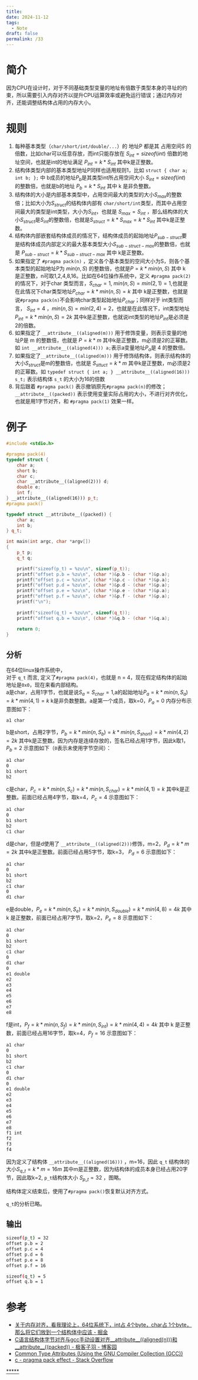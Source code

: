 ```yaml
---
title: 
date: 2024-11-12
tags:
  - Note
draft: false
permalink: /33
---
```

# 简介

因为CPU在设计时，对于不同基础类型变量的地址有倍数于类型本身的寻址的约束，所以需要引入内存对齐以提升CPU运算效率或避免运行错误；通过内存对齐，还能调整结构体占用的内存大小。

# 规则

1. 每种基本类型（`char/short/int/double/...`）的 地址P 都是其 占用空间S 的倍数，比如char可以任意存放，而int只能存放在 $S_{int} = sizeof(int)$ 倍数的地址空间，也就是int的地址满足 $P_{int} = k * S_{int}$ 其中k是正整数。
2. 结构体类型内部的基本类型地址P同样也适用规则1，比如 `struct { char a; int b; };` 中 b成员的地址$P_b$是其类型int所占用空间大小 $S_{int} = sizeof(int)$ 的整数倍，也就是b的地址 $P_b = k * S_{int}$ 其中 k 是非负整数。
3. 结构体的大小是内部基本类型中，占用空间最大的类型的大小$S_{max}$的整数倍；比如大小为$S_{struct}$的结构体内部有 `char/short/int`类型，而其中占用空间最大的类型是int类型，大小为$S_{int}$，也就是 $S_{max} = S_{int}$ ，那么结构体的大小$S_{struct}$是$S_{int}$的整数倍，也就是$S_{struct} = k * S_{max} = k * S_{int}$ 其中k是正整数。
4. 结构体内部嵌套结构体成员的情况下，结构体成员的起始地址$P_{sub-struct}$要是结构体成员内部定义的最大基本类型大小$S_{sub-struct-max}$的整数倍，也就是 $P_{sub-struct} = k * S_{sub-struct-max}$ 其中 k是正整数。
5. 如果指定了 `#pragma pack(n)` ，定义各个基本类型的空间大小为S，则各个基本类型的起始地址P为 $min(n, S)$ 的整数倍，也就是$P = k *min(n, S)$ 其中 k 是正整数，n可取1,2,4,8,16。比如在64位操作系统中，定义 `#pragma pack(2)` 的情况下，对于char 类型而言，$S_{char}=1$, $min(n, S) = min(2, 1) = 1$,也就是在此情况下char类型地址$P_{char} = k * min(n, S) = k$ 其中 k是正整数，也就是说`#pragma pack(n)`不会影响char类型起始地址$P_{char}$；同样对于 int类型而言， $S_{int} = 4$ ，$min(n, S) = min(2, 4) = 2$，也就是在此情况下，int类型地址$P_{int} = k * min(n, S) = 2k$ 其中k是正整数，也就说int类型的地址$P_{int}$是必须是2的倍数。
6. 如果指定了 `__attribute__((aligned(m)))` 用于修饰变量，则表示变量的地址P是 m 的整数倍，也就是 $P=k*m$ 其中k是正整数，m必须是2的正幂数。如 `int __attribute__((aligned(4))) a;`表示a变量地址$P_a$是 4 的整数倍。 
7. 如果指定了`__attribute__((aligned(m)))` 用于修饰结构体，则表示结构体的大小$S_{struct}$是m的整数倍，也就是 $S_{sttuct} = k * m$ 其中k是正整数，m必须是2的正幂数。如 `typedef struct { int a; } __attribute__((aligned(16))) s_t;` 表示结构体 `s_t` 的大小为16的倍数
8. 背后跟着 `#pragma pack()` 表示撤销原先`#pragma pack(n)`的修改；`__attribute__((packed))` 表示使用变量实际占用的大小，不进行对齐优化，也就是用1字节对齐，和 `#pragma pack(1)` 效果一样。


# 例子

```cpp
#include <stdio.h>

#pragma pack(4)
typedef struct {
	char a;
	short b;
	char c;
	char __attribute__((aligned(2))) d;
	double e;
	int f;
} __attribute__((aligned(16))) p_t;
#pragma pack()

typedef struct __attribute__((packed)) {
	char a;
	int b;
} q_t;

int main(int argc, char *argv[])
{
	p_t p;
	q_t q;

	printf("sizeof(p_t) = %zu\n", sizeof(p_t));
	printf("offset p.b = %zu\n", (char *)&p.b - (char *)&p.a);
	printf("offset p.c = %zu\n", (char *)&p.c - (char *)&p.a);
	printf("offset p.d = %zu\n", (char *)&p.d - (char *)&p.a);
	printf("offset p.e = %zu\n", (char *)&p.e - (char *)&p.a);
	printf("offset p.f = %zu\n", (char *)&p.f - (char *)&p.a);
	printf("\n");
	
	printf("sizeof(q_t) = %zu\n", sizeof(q_t));
	printf("offset q.b = %zu\n", (char *)&q.b - (char *)&q.a);
	
	return 0;
}
```

## 分析

在64位linux操作系统中，  
对于 `q_t` 而言, 定义了`#pragma pack(4)`，也就是 n = 4，现在假定结构体的起始地址是`0x0`，现在来看内部结构。  
a是char，占用1字节，也就是说$S_a=S_{char}=1$,a的起始地址$P_a = k * min(n, S_a) = k * min(4, 1) = k$ k是非负数整数。a是第一个成员，取k=0，$P_a = 0$ 内存分布示意图如下：  
```bash
a1 char
```
b是short，占用2字节，$P_b=k*min(n, S_b)=k*min(n, S_{short})=k*min(4,2) = 2k$ 其中k是正整数。因为内存是连续存放的，签名已经占用1字节，因此k取1，$P_b = 2$ 示意图如下（`0`表示未使用字节空间）：
```bash
a1 char
0
b1 short
b2
```
c是char，$P_c=k*min(n, S_c)=k*min(n, S_{char})=k*min(4,1) = k$ 其中k是正整数。前面已经占用4字节，取k=4，$P_c = 4$ 示意图如下：  
```bash
a1 char
0
b1 short
b2
c1 char
```
d是char，但是d使用了 `__attribute__((aligned(2)))`修饰，m=2，$P_d=k*m= 2k$ 其中k是正整数。前面已经占用5字节，取k=3， $P_d=6$ 示意图如下：  
```bash
a1 char
0
b1 short
b2
c1 char
0
d1 char
```
e是double，$P_e=k*min(n, S_e)=k*min(n, S_{double})=k*min(4,8) = 4k$ 其中 k 是正整数，前面已经占用7字节，取k=2，$P_e = 8$ 示意图如下：  
```bash
a1 char
0
b1 short
b2
c1 char
0
d1 char
0
e1 double
e2
e3
e4
e5
e6
e7
e8
```
f是int，$P_f=k*min(n, S_f)=k*min(n, S_{int})=k*min(4,4) = 4k$ 其中 k 是正整数，前面已经占用16字节，取k=4，$P_f = 16$ 示意图如下： 
```bash
a1 char
0
b1 short
b2
c1 char
0
d1 char
0
e1 double
e2
e3
e4
e5
e6
e7
e8
f1 int
f2
f3
f4
```

因为定义了结构体 `__attribute__((aligned(16)))` ，m=16，因此 `q_t` 结构体的大小$S_{q\_t}=k*m=16m$ 其中m是正整数，因为结构体的成员本身已经占用20字节，因此取k=2, `p_t`结构体大小 $S_{p\_t}=32$  ，图略。  

结构体定义结束后，使用了`#pragma pack()`恢复默认对齐方式。  


`q_t`的分析已略。

## 输出

```bash
sizeof(p_t) = 32
offset p.b = 2
offset p.c = 4
offset p.d = 6
offset p.e = 8
offset p.f = 16

sizeof(q_t) = 5
offset q.b = 1 
```


# 参考

- [关于内存对齐，看我理论上，64位系统下，int占 4个byte，char占 1个byte，那么将它们放到一个结构体中应该 - 掘金](https://juejin.cn/post/6870162226032934926#heading-4)
- [C语言结构体字节对齐与gcc手动设置对齐__attribute__((aligned(n)))和__attribute__((packed)) - 极客子羽 - 博客园](https://www.cnblogs.com/kendoziyu/p/16551501.html)
- [Common Type Attributes (Using the GNU Compiler Collection (GCC))](https://gcc.gnu.org/onlinedocs/gcc/Common-Type-Attributes.html)
- [c - pragma pack effect - Stack Overflow](https://stackoverflow.com/questions/3318410/pragma-pack-effect)


[*****](WB/Develop/CPP%20BEA/2.1%20网络编程/2.1%20网络编程.md)
